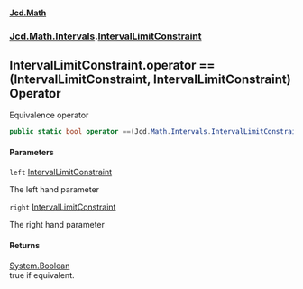 #### [Jcd.Math](index.md 'index')
### [Jcd.Math.Intervals](Jcd.Math.Intervals.md 'Jcd.Math.Intervals').[IntervalLimitConstraint](Jcd.Math.Intervals.IntervalLimitConstraint.md 'Jcd.Math.Intervals.IntervalLimitConstraint')

## IntervalLimitConstraint.operator ==(IntervalLimitConstraint, IntervalLimitConstraint) Operator

Equivalence operator

```csharp
public static bool operator ==(Jcd.Math.Intervals.IntervalLimitConstraint left, Jcd.Math.Intervals.IntervalLimitConstraint right);
```
#### Parameters

<a name='Jcd.Math.Intervals.IntervalLimitConstraint.op_Equality(Jcd.Math.Intervals.IntervalLimitConstraint,Jcd.Math.Intervals.IntervalLimitConstraint).left'></a>

`left` [IntervalLimitConstraint](Jcd.Math.Intervals.IntervalLimitConstraint.md 'Jcd.Math.Intervals.IntervalLimitConstraint')

The left hand parameter

<a name='Jcd.Math.Intervals.IntervalLimitConstraint.op_Equality(Jcd.Math.Intervals.IntervalLimitConstraint,Jcd.Math.Intervals.IntervalLimitConstraint).right'></a>

`right` [IntervalLimitConstraint](Jcd.Math.Intervals.IntervalLimitConstraint.md 'Jcd.Math.Intervals.IntervalLimitConstraint')

The right hand parameter

#### Returns
[System.Boolean](https://docs.microsoft.com/en-us/dotnet/api/System.Boolean 'System.Boolean')  
true if equivalent.